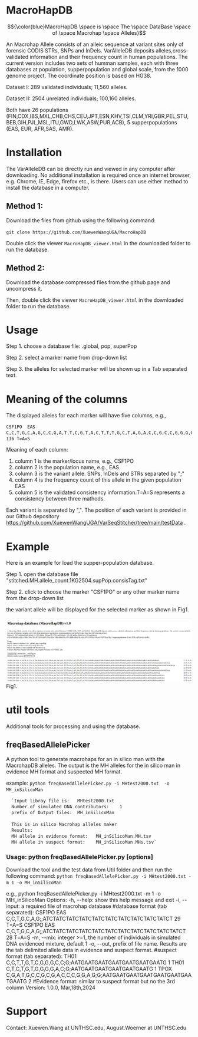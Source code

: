 # MacroHapDB
  $${\color{blue}MacroHapDB \space is \space The \space DataBase \space of \space Macrohap \space Alleles}$$

An Macrohap Allele consists of an alleic sequence at variant sites only of forensic CODIS STRs, SNPs and InDels. VarAlleleDB deposits alleles,cross-validated information and their frequency count in human populations. The current version includes two sets of humman samples, each with three databases at population, supperpopulation and global scale, from the 1000 genome project. The coordinate position is based on HG38.

Dataset I: 289 validated individuals; 11,560 alleles. 

Dataset II: 2504 unrelated individuals; 100,160 alleles. 

Both have 26 populations (FIN,CDX,IBS,MXL,CHB,CHS,CEU,JPT,ESN,KHV,TSI,CLM,YRI,GBR,PEL,STU,BEB,GIH,PJL,MSL,ITU,GWD,LWK,ASW,PUR,ACB), 5 supperpopulations (EAS, EUR, AFR,SAS, AMR).

# Installation
The VarAlleleDB can be directly run and viewed in any computer after downloading. No additional installation is required once an internet browser, e.g. Chrome, IE, Edge, firefox etc., is there. Users can use either method to install the database in a computer.

## Method 1: 
Download the files from github using the following command:

`git clone https://github.com/XuewenWangUGA/MacroHapDB`

Double click the viewer `MacroHapDB_viewer.html` in the downloaded folder to run the database.

## Method 2: 
Download the database compressed files from the github page and uncompress it. 

Then, double click the viewer `MacroHapDB_viewer.html` in the downloaded folder to run the database.

# Usage

Step 1. choose a database file: .global, pop, superPop

Step 2. select a marker name from drop-down list

Step 3. the alleles for selected marker will be shown up in a Tab separated text.


# Meaning of the columns 
The displayed alleles for each marker will have five columns, e.g., 

    CSF1PO	EAS	C,C,T,G,C,A,G,C,C,G,A,T,T,C,G,T,A,C,T,T,T,G,C,T,A,G,A,C,C,G,C,C,G,G,G,G,C,T,C,G,G,G,G,G;T,T,G;ATCTATCTATCTATCTATCTATCTATCTATCTATCTATCT	136	T=A=S

Meaning of each column:
1. column 1 is the marker/locus name, e.g., CSF1PO
2. column 2 is the population name, e.g., EAS
3. column 3 is the variant allele. SNPs, InDels and STRs separated by ";"
4. column 4 is the frequency count of this allele in the given population EAS
5. column 5 is the validated consistency information.T=A=S represents a consistency between three mathods.

Each variant is separated by ",". The position of each variant is provided in our Github depository https://github.com/XuewenWangUGA/VarSeqStitcher/tree/main/testData .


# Example
Here is an example for load the supper-population database.

Step 1. open the database file "stitched.MH.allele_count.1KG2504.supPop.consisTag.txt"

Step 2. click to choose the marker "CSF1PO" or any other marker name from the drop-down list

the variant allele will be displayed for the selected marker as shown in Fig1.

 ![Displaying of CSF1PO variant alleles](DBdisaply.PNG) Fig1.

# util tools
Additional tools for processing and using the database.

## freqBasedAllelePicker

A python tool to generate macrohaps for an in silico man with the MacrohapDB alleles. The output is the MH alleles for the in silico man in evidence MH format and suspected MH format. 

example:
`python freqBasedAllelePicker.py -i MHtest2000.txt  -o MH_inSilicoMan`

      `Input libray file is:   MHtest2000.txt
      Number of simulated DNA contributors:    1
      prefix of Output files:  MH_inSilicoMan

      This is in silico Macrohap alleles maker
      Results:
      MH allele in evidence format:   MH_inSilicoMan.MH.tsv
      MH allele in suspect format:    MH_inSilicoMan.MHs.tsv`



### Usage: python freqBasedAllelePicker.py [options]
Download the tool and the test data from Util folder and then run the following command: 
` python freqBasedAllelePicker.py -i MHtest2000.txt -m 1 -o MH_inSilicoMan `

e.g., python freqBasedAllelePicker.py -i MHtest2000.txt -m 1 -o MH_inSilicoMan
Options:
            -h, --help: show this help message and exit
            -i, --input: a required file of macrohap database
                        #database format (tab separated):
                    CSF1PO  EAS     C,C,T,G,C,A,G;;ATCTATCTATCTATCTATCTATCTATCTATCTATCTATCT 29      T=A=S
                    CSF1PO  EAS     C,C,T,G,C,A,G;;ATCTATCTATCTATCTATCTATCTATCTATCTATCTATCTATCT     28      T=A=S
            -m, --mix: integer >=1, the number of individuals in simulated DNA evidenced mixture, default 1
            -o, --out, prefix of file name. Results are the tab delimited allele data in evidence and suspect format.
                    #suspect format (tab separated):
                    TH01    C,C,T,T,G,T,C,G,G,G,C,C;G;AATGAATGAATGAATGAATGAATGAATG  1
                    TH01    C,T,C,T,G,T,G,G,G,G,A,C;G;AATGAATGAATGAATGAATGAATG      1
                    TPOX    C,G,A,T,G,C,C,G,C,G,A,C,C,C,G,G,A,G;G;AATGAATGAATGAATGAATGAATGAATGAATG  2
                    #Evidence format: similar to suspect format but no the 3rd column
    Version: 1.0.0, Mar,18th,2024




# Support

Contact: Xuewen.Wang at UNTHSC.edu, August.Woerner at UNTHSC.edu




